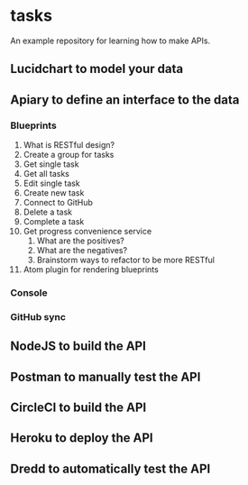 # tasks
An example repository for learning how to make APIs.

## Lucidchart to model your data

## Apiary to define an interface to the data

### Blueprints

1. What is RESTful design?
1. Create a group for tasks
2. Get single task
3. Get all tasks
4. Edit single task
5. Create new task
6. Connect to GitHub
7. Delete a task
8. Complete a task
9. Get progress convenience service
    1. What are the positives?
    2. What are the negatives?
    3. Brainstorm ways to refactor to be more RESTful
10. Atom plugin for rendering blueprints

### Console

### GitHub sync

## NodeJS to build the API

## Postman to manually test the API

## CircleCI to build the API

## Heroku to deploy the API

## Dredd to automatically test the API
